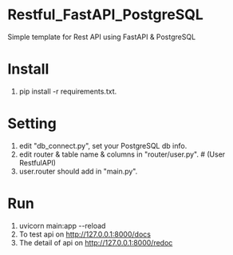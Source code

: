 # Restful_FastAPI_PostgreSQL
Simple template for Rest API using FastAPI &amp; PostgreSQL


# Install 
1. pip install -r requirements.txt.

# Setting
1. edit "db_connect.py", set your PostgreSQL db info.
2. edit router & table name & columns in "router/user.py". # (User RestfulAPI)
3. user.router should add in "main.py". 
   
# Run
1. uvicorn main:app --reload
2. To test api on http://127.0.0.1:8000/docs
3. The detail of api on http://127.0.0.1:8000/redoc
